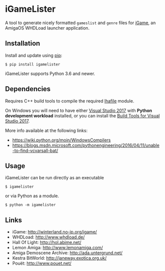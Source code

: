 # iGameLister

A tool to generate nicely formatted `gameslist` and `genre` files for [iGame](http://winterland.no-ip.org/igame/), an AmigaOS WHDLoad launcher application.

## Installation

Install and update using [pip](https://pip.pypa.io/en/stable/quickstart/):

```shell
$ pip install igamelister
```

iGameLister supports Python 3.6 and newer.

## Dependencies

Requires C++ build tools to compile the required [lhafile](https://pypi.org/project/lhafile/) module.

On Windows you will need to have either [Visual Studio 2017](https://www.visualstudio.com/) with **Python development workload** installed,
or you can install the [Build Tools for Visual Studio 2017](https://www.visualstudio.com/downloads/#build-tools-for-visual-studio-2017).

More info available at the following links:
* https://wiki.python.org/moin/WindowsCompilers
* https://blogs.msdn.microsoft.com/pythonengineering/2016/04/11/unable-to-find-vcvarsall-bat/

## Usage

iGameLister can be run directly as an executable

```shell
$ igamelister
```

or via Python as a module.

```shell
$ python -m igamelister
```

## Links

* iGame: http://winterland.no-ip.org/igame/
* WHDLoad: http://www.whdload.de/
* Hall Of Light: http://hol.abime.net/
* Lemon Amiga: http://www.lemonamiga.com/
* Amiga Demoscene Archive: http://ada.untergrund.net/
* Kestra BitWorld: http://janeway.exotica.org.uk/
* Pou&#xeb;t: http://www.pouet.net/
